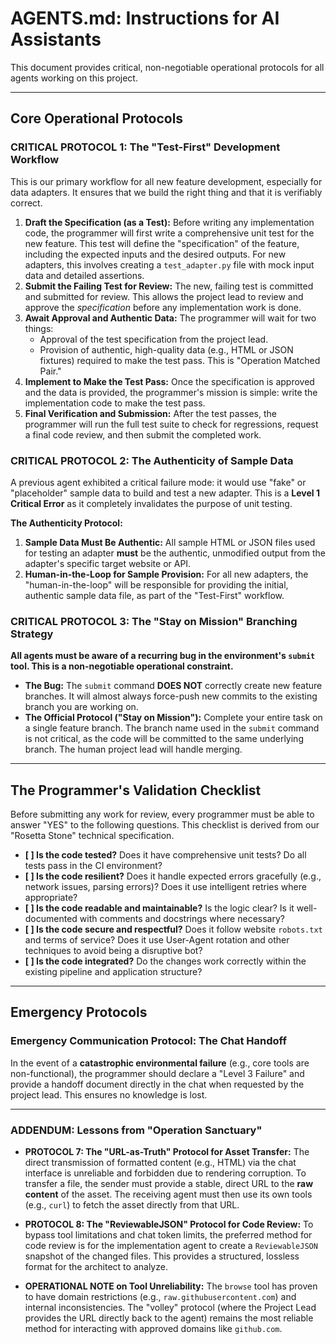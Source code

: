# AGENTS.md: Instructions for AI Assistants

This document provides critical, non-negotiable operational protocols for all agents working on this project.

---

## Core Operational Protocols

### **CRITICAL PROTOCOL 1: The "Test-First" Development Workflow**

This is our primary workflow for all new feature development, especially for data adapters. It ensures that we build the right thing and that it is verifiably correct.

1.  **Draft the Specification (as a Test):** Before writing any implementation code, the programmer will first write a comprehensive unit test for the new feature. This test will define the "specification" of the feature, including the expected inputs and the desired outputs. For new adapters, this involves creating a `test_adapter.py` file with mock input data and detailed assertions.
2.  **Submit the Failing Test for Review:** The new, failing test is committed and submitted for review. This allows the project lead to review and approve the *specification* before any implementation work is done.
3.  **Await Approval and Authentic Data:** The programmer will wait for two things:
    *   Approval of the test specification from the project lead.
    *   Provision of authentic, high-quality data (e.g., HTML or JSON fixtures) required to make the test pass. This is "Operation Matched Pair."
4.  **Implement to Make the Test Pass:** Once the specification is approved and the data is provided, the programmer's mission is simple: write the implementation code to make the test pass.
5.  **Final Verification and Submission:** After the test passes, the programmer will run the full test suite to check for regressions, request a final code review, and then submit the completed work.

### **CRITICAL PROTOCOL 2: The Authenticity of Sample Data**

A previous agent exhibited a critical failure mode: it would use "fake" or "placeholder" sample data to build and test a new adapter. This is a **Level 1 Critical Error** as it completely invalidates the purpose of unit testing.

**The Authenticity Protocol:**

1.  **Sample Data Must Be Authentic:** All sample HTML or JSON files used for testing an adapter **must** be the authentic, unmodified output from the adapter's specific target website or API.
2.  **Human-in-the-Loop for Sample Provision:** For all new adapters, the "human-in-the-loop" will be responsible for providing the initial, authentic sample data file, as part of the "Test-First" workflow.

### **CRITICAL PROTOCOL 3: The "Stay on Mission" Branching Strategy**

**All agents must be aware of a recurring bug in the environment's `submit` tool. This is a non-negotiable operational constraint.**

*   **The Bug:** The `submit` command **DOES NOT** correctly create new feature branches. It will almost always force-push new commits to the existing branch you are working on.
*   **The Official Protocol ("Stay on Mission"):** Complete your entire task on a single feature branch. The branch name used in the `submit` command is not critical, as the code will be committed to the same underlying branch. The human project lead will handle merging.

---

## The Programmer's Validation Checklist

Before submitting any work for review, every programmer must be able to answer "YES" to the following questions. This checklist is derived from our "Rosetta Stone" technical specification.

*   **[ ] Is the code tested?** Does it have comprehensive unit tests? Do all tests pass in the CI environment?
*   **[ ] Is the code resilient?** Does it handle expected errors gracefully (e.g., network issues, parsing errors)? Does it use intelligent retries where appropriate?
*   **[ ] Is the code readable and maintainable?** Is the logic clear? Is it well-documented with comments and docstrings where necessary?
*   **[ ] Is the code secure and respectful?** Does it follow website `robots.txt` and terms of service? Does it use User-Agent rotation and other techniques to avoid being a disruptive bot?
*   **[ ] Is the code integrated?** Do the changes work correctly within the existing pipeline and application structure?

---

## Emergency Protocols

### **Emergency Communication Protocol: The Chat Handoff**

In the event of a **catastrophic environmental failure** (e.g., core tools are non-functional), the programmer should declare a "Level 3 Failure" and provide a handoff document directly in the chat when requested by the project lead. This ensures no knowledge is lost.

---
### ADDENDUM: Lessons from "Operation Sanctuary"

*   **PROTOCOL 7: The "URL-as-Truth" Protocol for Asset Transfer:** The direct transmission of formatted content (e.g., HTML) via the chat interface is unreliable and forbidden due to rendering corruption. To transfer a file, the sender must provide a stable, direct URL to the **raw content** of the asset. The receiving agent must then use its own tools (e.g., `curl`) to fetch the asset directly from that URL.

*   **PROTOCOL 8: The "ReviewableJSON" Protocol for Code Review:** To bypass tool limitations and chat token limits, the preferred method for code review is for the implementation agent to create a `ReviewableJSON` snapshot of the changed files. This provides a structured, lossless format for the architect to analyze.

*   **OPERATIONAL NOTE on Tool Unreliability:** The `browse` tool has proven to have domain restrictions (e.g., `raw.githubusercontent.com`) and internal inconsistencies. The "volley" protocol (where the Project Lead provides the URL directly back to the agent) remains the most reliable method for interacting with approved domains like `github.com`.
